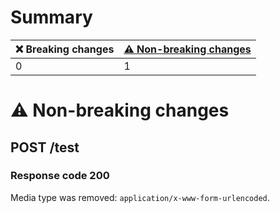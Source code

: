 # Summary

| ❌ Breaking changes | [⚠️ Non-breaking changes](#non-breaking-changes) |
|---------------------|--------------------------------------------------|
| 0                   | 1                                                |

# <span id="non-breaking-changes"></span>⚠️ Non-breaking changes

## **POST** /test

### Response code 200

Media type was removed: `application/x-www-form-urlencoded`.
